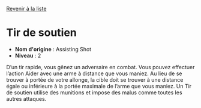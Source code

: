 [Revenir à la liste](list.md)

# Tir de soutien

 * **Nom d'origine** : Assisting Shot
 * **Niveau** : 2


<p>D’un tir rapide, vous gênez un adversaire en combat. Vous pouvez effectuer l’action Aider avec une arme à distance que vous maniez. Au lieu de se trouver à portée de votre allonge, la cible doit se trouver à une distance égale ou inférieure à la portée maximale de l’arme que vous maniez. Un Tir de soutien utilise des munitions et impose des malus comme toutes les autres attaques.</p>